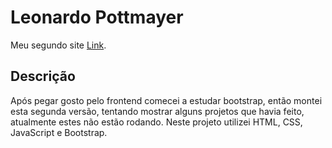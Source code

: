 # Leonardo Pottmayer

Meu segundo site [Link](https://v2.pottmayer.dev).

## Descrição

Após pegar gosto pelo frontend comecei a estudar bootstrap, então montei esta segunda versão,
tentando mostrar alguns projetos que havia feito, atualmente estes não estão rodando.
Neste projeto utilizei HTML, CSS, JavaScript e Bootstrap.